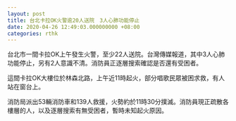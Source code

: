 ```yaml
---
layout: post
title: 台北卡拉OK火警逾20人送院　3人心肺功能停止
date: 2020-04-26 12:49:03.000000000 +08:00
categories: rthk
---
```


台北市一間卡拉OK上午發生火警，至少22人送院。台灣傳媒報道，其中3人心肺功能停止，另有2人意識不清。消防員正逐層搜索確認是否還有受困者。

這間卡拉OK大樓位於林森北路，上午近11時起火，部分唱歌民眾被困求救，有人站在窗台上。

消防局派出53輛消防車和139人救援，火勢約於11時30分撲滅。消防員現正疏散各樓層的人，以及逐層搜索有無受困者，暫時未知起火原因。

